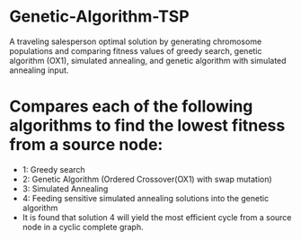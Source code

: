 # Genetic-Algorithm-TSP
A traveling salesperson optimal solution by generating chromosome populations and comparing fitness values of greedy search, genetic algorithm (OX1), simulated annealing, and genetic algorithm with simulated annealing input.

# Compares each of the following algorithms to find the lowest fitness from a source node:
- 1: Greedy search
- 2: Genetic Algorithm (Ordered Crossover(OX1) with swap mutation)
- 3: Simulated Annealing
- 4: Feeding sensitive simulated annealing solutions into the genetic algorithm
- It is found that solution 4 will yield the most efficient cycle from a source node in a cyclic complete graph.
